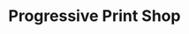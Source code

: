 ---
title: "Progressive Print Shop"
url: /north-miami-beach/progressive-print-shop/
shop: copyshop
---